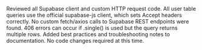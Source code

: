 Reviewed all Supabase client and custom HTTP request code. All user table queries use the official supabase-js client, which sets Accept headers correctly. No custom fetch/axios calls to Supabase REST endpoints were found. 406 errors can occur if .single() is used but the query returns multiple rows. Added best practices and troubleshooting notes to documentation. No code changes required at this time.
